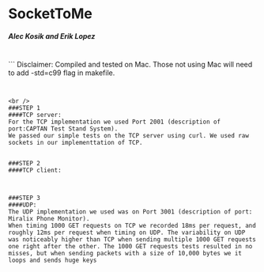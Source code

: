 # SocketToMe
##### Alec Kosik and Erik Lopez
<br />
```
Disclaimer:
Compiled and tested on Mac. Those not using Mac will need to add -std=c99 flag in makefile.

```


<br />
###STEP 1 
####TCP server:
For the TCP implementation we used Port 2001 (description of port:CAPTAN Test Stand System).
We passed our simple tests on the TCP server using curl. We used raw sockets in our implementtation of TCP.


###STEP 2
####TCP client:



###STEP 3
####UDP:
The UDP implementation we used was on Port 3001 (description of port: Miralix Phone Monitor).
When timing 1000 GET requests on TCP we recorded 18ms per request, and roughly 12ms per request when timing on UDP. The variability on UDP was noticeably higher than TCP when sending multiple 1000 GET requests one right after the other. The 1000 GET requests tests resulted in no misses, but when sending packets with a size of 10,000 bytes we it loops and sends huge keys
